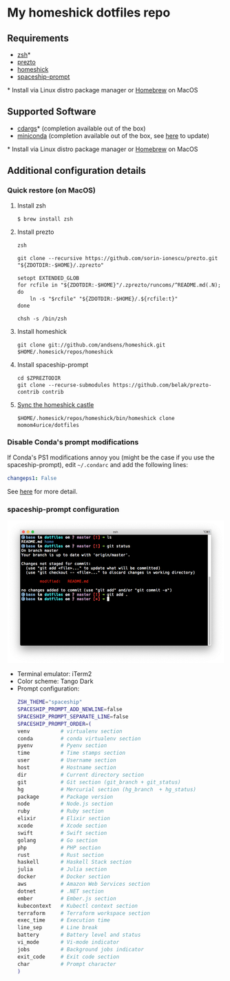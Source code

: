 # My homeshick dotfiles repo

## Requirements

- [zsh](www.zsh.org)*
- [prezto](https://github.com/sorin-ionescu/prezto)
- [homeshick](https://github.com/andsens/homeshick)
- [spaceship-prompt](https://github.com/denysdovhan/spaceship-prompt)

\* Install via Linux distro package manager or [Homebrew](https://brew.sh) on MacOS

## Supported Software

- [cdargs](http://www.skamphausen.de/cgi-bin/ska/CDargs)* (completion available out of the box)
- [miniconda](https://docs.conda.io/en/latest/miniconda.html) (completion available out of the box, see [here](https://github.com/esc/conda-zsh-completion) to update)

\* Install via Linux distro package manager or [Homebrew](https://brew.sh) on MacOS

## Additional configuration details

### Quick restore (on MacOS)

1. Install zsh
   ```
   $ brew install zsh
   ```
2. Install prezto
   ```
   zsh
   ```
   ```
   git clone --recursive https://github.com/sorin-ionescu/prezto.git "${ZDOTDIR:-$HOME}/.zprezto"
   ```
   ```
   setopt EXTENDED_GLOB
   for rcfile in "${ZDOTDIR:-$HOME}"/.zprezto/runcoms/^README.md(.N); do
       ln -s "$rcfile" "${ZDOTDIR:-$HOME}/.${rcfile:t}"
   done
   ```
   ```
   chsh -s /bin/zsh
   ```
3. Install homeshick
   ```
   git clone git://github.com/andsens/homeshick.git $HOME/.homesick/repos/homeshick
   ```
4. Install spaceship-prompt
   ```
   cd $ZPREZTODIR
   git clone --recurse-submodules https://github.com/belak/prezto-contrib contrib
   ```
5. [Sync the homeshick castle](https://github.com/andsens/homeshick/wiki/Tutorials#adding-other-machines)
   ```
   $HOME/.homesick/repos/homeshick/bin/homeshick clone momom4urice/dotfiles
   ```

### Disable Conda's prompt modifications

If Conda's PS1 modifications annoy you (might be the case if you use the spaceship-prompt), edit `~/.condarc` and add the following lines:
```yaml
changeps1: False
```
See [here](https://conda.io/projects/conda/en/latest/user-guide/configuration/use-condarc.html#change-command-prompt-changeps1) for more detail.

### spaceship-prompt configuration

![Prompt](prompt.png)

- Terminal emulator: iTerm2
- Color scheme: Tango Dark
- Prompt configuration:
  ```bash
  ZSH_THEME="spaceship"
  SPACESHIP_PROMPT_ADD_NEWLINE=false
  SPACESHIP_PROMPT_SEPARATE_LINE=false
  SPACESHIP_PROMPT_ORDER=(
  venv          # virtualenv section
  conda         # conda virtualenv section
  pyenv         # Pyenv section
  time          # Time stamps section
  user          # Username section
  host          # Hostname section
  dir           # Current directory section
  git           # Git section (git_branch + git_status)
  hg            # Mercurial section (hg_branch  + hg_status)
  package       # Package version
  node          # Node.js section
  ruby          # Ruby section
  elixir        # Elixir section
  xcode         # Xcode section
  swift         # Swift section
  golang        # Go section
  php           # PHP section
  rust          # Rust section
  haskell       # Haskell Stack section
  julia         # Julia section
  docker        # Docker section
  aws           # Amazon Web Services section
  dotnet        # .NET section
  ember         # Ember.js section
  kubecontext   # Kubectl context section
  terraform     # Terraform workspace section
  exec_time     # Execution time
  line_sep      # Line break
  battery       # Battery level and status
  vi_mode       # Vi-mode indicator
  jobs          # Background jobs indicator
  exit_code     # Exit code section
  char          # Prompt character
  )
  ```
